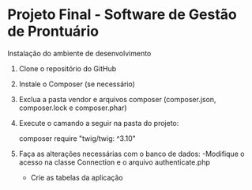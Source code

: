 # Projeto Final - Software de Gestão de Prontuário


Instalação do ambiente de desenvolvimento

1. Clone o repositório do GitHub

2. Instale o Composer (se necessário)
3. Exclua a pasta vendor e arquivos composer (composer.json, composer.lock e composer.phar)
4. Execute o camando a seguir na pasta do projeto:

    composer require "twig/twig: ^3.10"

5. Faça as alterações necessárias com o banco de dados:
   -Modifique o acesso na classe Connection e o arquivo authenticate.php
   - Crie as tabelas da aplicação
